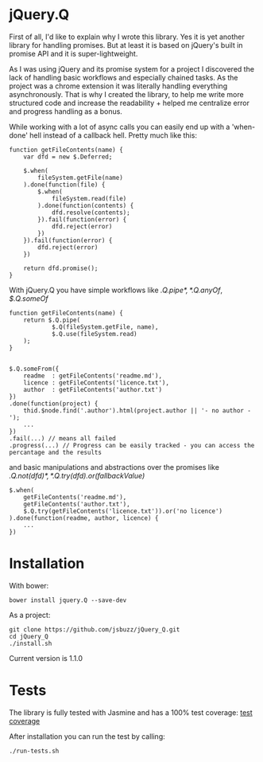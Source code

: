 jQuery.Q
========

First of all, I'd like to explain why I wrote this library. Yes it is yet another library for handling promises. But at least it is based on jQuery's built in promise API and it is super-lightweight.

As I was using jQuery and its promise system for a project I discovered the lack of handling basic workflows and especially chained tasks. As the project was a chrome extension it was literally handling everything asynchronously. That is why I created the library, to help me write more structured code and increase the readability + helped me centralize error and progress handling as a bonus.


While working with a lot of async calls you can easily end up with a 'when-done' hell instead of a callback hell. Pretty much like this:

	function getFileContents(name) {
		var dfd = new $.Deferred;

		$.when(
			fileSystem.getFile(name)
		).done(function(file) {
			$.when(
				fileSystem.read(file)
			).done(function(contents) {
				dfd.resolve(contents);
			}).fail(function(error) {
				dfd.reject(error)
			})
		}).fail(function(error) {
			dfd.reject(error)
		})

		return dfd.promise();
	}


With jQuery.Q you have simple workflows like *$.Q.pipe*, *$.Q.anyOf*, *$.Q.someOf*

	function getFileContents(name) {
		return $.Q.pipe(
    			$.Q(fileSystem.getFile, name), 
    			$.Q.use(fileSystem.read)
		);
	}


	$.Q.someFrom({
		readme  : getFileContents('readme.md'),
		licence : getFileContents('licence.txt'),
		author  : getFileContents('author.txt')
	})
	.done(function(project) {
		thid.$node.find('.author').html(project.author || '- no author -');
		...
	})
	.fail(...) // means all failed
	.progress(...) // Progress can be easily tracked - you can access the percantage and the results



and basic manipulations and abstractions over the promises like *$.Q.not(dfd)*, *$.Q.try(dfd).or(fallbackValue)*

	$.when(
    	getFileContents('readme.md'),
    	getFileContents('author.txt'),
		$.Q.try(getFileContents('licence.txt')).or('no licence')
 	).done(function(readme, author, licence) {
 		...
 	})


Installation
============
With bower:

	bower install jquery.Q --save-dev

As a project:

	git clone https://github.com/jsbuzz/jQuery_Q.git
	cd jQuery_Q
	./install.sh

Current version is 1.1.0


Tests
=====

The library is fully tested with Jasmine and has a 100% test coverage:
[test coverage](http://rawgit.com/jsbuzz/jQuery_Q/master/test/coverage/Chrome%2034.0.1847%20(Windows%207)/jquery.Q.js.html) 

After installation you can run the test by calling:

	./run-tests.sh
